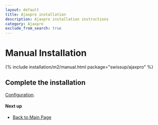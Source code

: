 ```yaml
---
layout: default
title: Ajaxpro installation
description: Ajaxpro installation instructions
category: Ajaxpro
exclude_from_search: true
---
```


# Manual Installation

{% include installation/m2/manual.html package="swissup/ajaxpro" %}

## Complete the installation

[Configuration](/m2/extensions/ajaxpro/#configuration/).

#### Next up

 -  [Back to Main Page](../../)